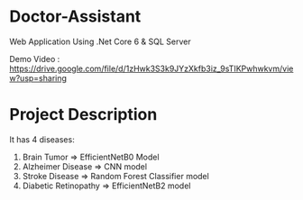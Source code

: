 # Doctor-Assistant
Web Application Using .Net Core 6 & SQL Server

Demo Video : https://drive.google.com/file/d/1zHwk3S3k9JYzXkfb3iz_9sTIKPwhwkvm/view?usp=sharing

# Project Description
It has 4 diseases:

1. Brain Tumor => EfficientNetB0 Model
2. Alzheimer Disease => CNN model
3. Stroke Disease => Random Forest Classifier model 
4. Diabetic Retinopathy => EfficientNetB2 model


